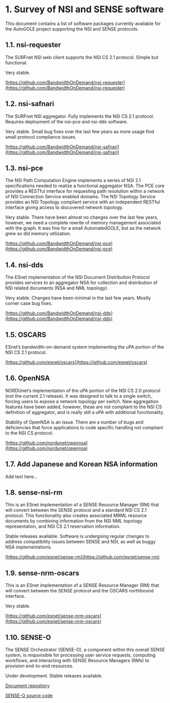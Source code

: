 # 1.​ Survey of NSI and SENSE software
This document contains a list of software packages currently available for the AutoGOLE project supporting the NSI and SENSE protocols.

## ​1.1.​ nsi-requester
The SURFnet NSI web client supports the NSI CS 2.1 protocol.  Simple but functional.
 
Very stable.

[https://github.com/BandwidthOnDemand/nsi-requester](https://github.com/BandwidthOnDemand/nsi-requester)

## ​1.2.​ nsi-safnari
The SURFnet NSI aggregator.  Fully implements the NSI CS 2.1 protocol.  Requires deployment of the nsi-pce and nsi-dds software.

Very stable.  Small bug fixes over the last few years as more usage find small protocol compliance issues.

[https://github.com/BandwidthOnDemand/nsi-safnari](https://github.com/BandwidthOnDemand/nsi-safnari)

## ​1.3.​ nsi-pce
The NSI Path Computation Engine implements a series of NSI 2.1 specifications needed to realize a functional aggregator NSA.  The PCE core provides a RESTful interface for requesting path resolution within a network of NSI Connection Service enabled domains. The NSI Topology Service provides an NSI Topology compliant service with an independent RESTful interface giving access to discovered network topology.

Very stable.  There have been almost no changes over the last few years, however, we need a complete rewrite of memory management associated with the graph.  It was fine for a small AutomatedGOLE, but as the network grew so did memory utilization. 

[https://github.com/BandwidthOnDemand/nsi-pce](https://github.com/BandwidthOnDemand/nsi-pce)

## ​1.4.​ nsi-dds
The ESnet implementation of the NSI Document Distribution Protocol provides services to an aggregator NSA for collection and distribution of NSI related documents (NSA and  NML topology).

Very stable.  Changes have been minimal in the last few years.  Mostly corner case bug fixes.

[https://github.com/BandwidthOnDemand/nsi-dds](https://github.com/BandwidthOnDemand/nsi-dds)

## ​1.5.​ OSCARS
ESnet’s bandwidth-on-demand system implementing the uPA portion of the NSI CS 2.1 protocol.

[https://github.com/esnet/oscars](https://github.com/esnet/oscars)
​
## ​1.6.​ OpenNSA
NORDUnet’s implementation of the uPA portion of the NSI CS 2.0 protocol (not the current 2.1 release).  It was designed to talk to a single switch, forcing users to expose a network topology per switch.  New aggregation features have been added, however, these are not compliant to the NSI CS definition of aggregator, and is really still a uPA with additional functionality.

Stability of OpenNSA is an issue.  There are a number of bugs and deficiencies that force applications to code specific handling not compliant to the NSI CS protocol.

[https://github.com/nordunet/opennsa](https://github.com/nordunet/opennsa)
​
## ​1.7.​ Add Japanese and Korean NSA information
Add text here…
​
## ​1.8.​ sense-nsi-rm
This is an ESnet implementation of a SENSE Resource Manager (RM) that will convert between the SENSE protocol and a standard NSI CS 2.1 protocol.  This functionality also creates associated MRML resource documents by combining information from the NSI NML topology representation, and  NSI CS 2.1 reservation information.

Stable releases available. Software is undergoing regular changes to address compatibility issues between SENSE and NSI, as well as buggy NSA implementations.

[https://github.com/esnet/sense-rm](https://github.com/esnet/sense-rm)
​
## ​1.9.​ sense-nrm-oscars
This is an ESnet implementation of a SENSE Resource Manager (RM) that will convert between the SENSE protocol and the OSCARS northbound interface.

Very stable.

[https://github.com/esnet/sense-nrm-oscars](https://github.com/esnet/sense-nrm-oscars)
​
## ​1.10.​ SENSE-O
The SENSE Orchestrator (SENSE-O), a component within this overall SENSE system, is responsible for processing user service requests, computing workflows, and interacting with SENSE Resource Managers (RMs) to provision end-to-end resources.

Under development.  Stable releases available.

[Document repository](https://github.com/esnet/SENSE-Orchestrator)

[SENSE-O source code](https://github.com/esnet/StackV)

